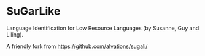 SuGarLike
=========

Language Identification for Low Resource Languages (by Susanne, Guy and Liling).

A friendly fork from https://github.com/alvations/sugali/
